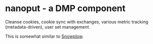 # nanoput - a DMP component

Cleanse cookies, cookie sync with exchanges, various metric tracking (metadata-driven), user set management.

This is somewhat similar to [Snowplow](ttps://github.com/snowplow/snowplow).
